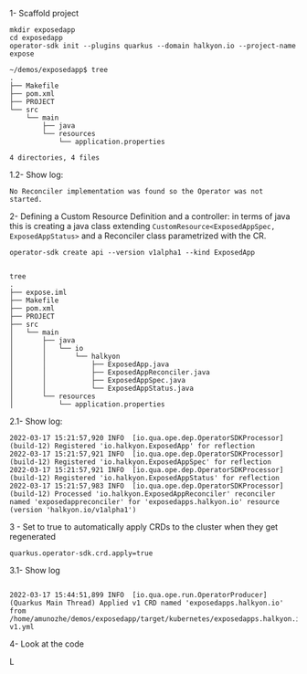 1- Scaffold project
```shell
mkdir exposedapp
cd exposedapp
operator-sdk init --plugins quarkus --domain halkyon.io --project-name expose
```
```shell
~/demos/exposedapp$ tree
.
├── Makefile
├── pom.xml
├── PROJECT
└── src
    └── main
        ├── java
        └── resources
            └── application.properties

4 directories, 4 files

```

1.2- Show log:
```
No Reconciler implementation was found so the Operator was not started.
```

2- Defining a Custom Resource Definition and a controller: in terms of java this is creating a java class extending `CustomResource<ExposedAppSpec, ExposedAppStatus>` and a Reconciler class parametrized with the CR.

```shell
operator-sdk create api --version v1alpha1 --kind ExposedApp
```

```shell

tree
.
├── expose.iml
├── Makefile
├── pom.xml
├── PROJECT
├── src
│   └── main
│       ├── java
│       │   └── io
│       │       └── halkyon
│       │           ├── ExposedApp.java
│       │           ├── ExposedAppReconciler.java
│       │           ├── ExposedAppSpec.java
│       │           └── ExposedAppStatus.java
│       └── resources
│           └── application.properties

```
2.1- Show log:
```
2022-03-17 15:21:57,920 INFO  [io.qua.ope.dep.OperatorSDKProcessor] (build-12) Registered 'io.halkyon.ExposedApp' for reflection
2022-03-17 15:21:57,921 INFO  [io.qua.ope.dep.OperatorSDKProcessor] (build-12) Registered 'io.halkyon.ExposedAppSpec' for reflection
2022-03-17 15:21:57,921 INFO  [io.qua.ope.dep.OperatorSDKProcessor] (build-12) Registered 'io.halkyon.ExposedAppStatus' for reflection
2022-03-17 15:21:57,983 INFO  [io.qua.ope.dep.OperatorSDKProcessor] (build-12) Processed 'io.halkyon.ExposedAppReconciler' reconciler named 'exposedappreconciler' for 'exposedapps.halkyon.io' resource (version 'halkyon.io/v1alpha1')
```

3 - Set to true to automatically apply CRDs to the cluster when they get regenerated
```properties
quarkus.operator-sdk.crd.apply=true
```

3.1- Show log
```shell

2022-03-17 15:44:51,899 INFO  [io.qua.ope.run.OperatorProducer] (Quarkus Main Thread) Applied v1 CRD named 'exposedapps.halkyon.io' from /home/amunozhe/demos/exposedapp/target/kubernetes/exposedapps.halkyon.io-v1.yml
```

4- Look at the code

L
